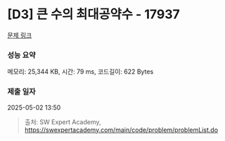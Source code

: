 # [D3] 큰 수의 최대공약수 - 17937 

[문제 링크](https://swexpertacademy.com/main/code/problem/problemDetail.do?contestProbId=AYmRI_8ajv8DFARi) 

### 성능 요약

메모리: 25,344 KB, 시간: 79 ms, 코드길이: 622 Bytes

### 제출 일자

2025-05-02 13:50



> 출처: SW Expert Academy, https://swexpertacademy.com/main/code/problem/problemList.do